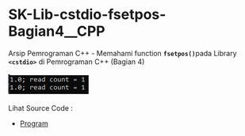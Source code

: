 # SK-Lib-cstdio-fsetpos-Bagian4__CPP
Arsip Pemrograman C++ - Memahami function <code><b>fsetpos()</b></code>pada Library <code><b>&lt;cstdio></b></code> di Pemrograman C++ (Bagian 4)<br><br>
<img src="https://github.com/RizkyKhapidsyah/SK-Lib-cstdio-fsetpos-Bagian4__CPP/blob/master/SK-Lib-cstdio-fsetpos-Bagian4__CPP/x64/result/001.PNG"><br><br>
Lihat Source Code : <br>
- <a href="https://github.com/RizkyKhapidsyah/SK-Lib-cstdio-fsetpos-Bagian4__CPP/blob/master/SK-Lib-cstdio-fsetpos-Bagian4__CPP/Source.cpp">Program</a>
